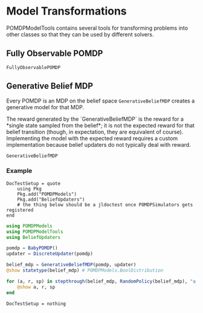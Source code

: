 # Model Transformations

POMDPModelTools contains several tools for transforming problems into other classes so that they can be used by different solvers.

## Fully Observable POMDP

```@docs
FullyObservablePOMDP
```

## Generative Belief MDP

Every POMDP is an MDP on the belief space `GenerativeBeliefMDP` creates a generative model for that MDP.

<aside class="warning">
The reward generated by the `GenerativeBeliefMDP` is the reward for a *single state sampled from the belief*; it is not the expected reward for that belief transition (though, in expectation, they are equivalent of course). Implementing the model with the expected reward requires a custom implementation because belief updaters do not typically deal with reward.
</aside>

```@docs
GenerativeBeliefMDP
```

### Example

```@meta
DocTestSetup = quote
    using Pkg
    Pkg.add("POMDPModels")
    Pkg.add("BeliefUpdaters")
    # the thing below should be a jldoctest once POMDPSimulators gets registered
end
```

```julia
using POMDPModels
using POMDPModelTools
using BeliefUpdaters

pomdp = BabyPOMDP()
updater = DiscreteUpdater(pomdp)

belief_mdp = GenerativeBeliefMDP(pomdp, updater)
@show statetype(belief_mdp) # POMDPModels.BoolDistribution

for (a, r, sp) in stepthrough(belief_mdp, RandomPolicy(belief_mdp), "a,r,sp", max_steps=5)
    @show a, r, sp
end
```

```@meta
DocTestSetup = nothing
```
